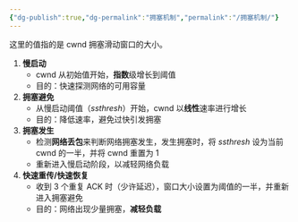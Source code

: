 ```yaml
---
{"dg-publish":true,"dg-permalink":"拥塞机制","permalink":"/拥塞机制/"}
---
```



这里的值指的是 cwnd 拥塞滑动窗口的大小。

1. **慢启动**
	- cwnd 从初始值开始，**指数**级增长到阈值
	- 目的：快速探测网络的可用容量
2. **拥塞避免**
	- 从慢启动阈值（*ssthresh*）开始，cwnd 以**线性**速率进行增长
	- 目的：降低速率，避免过快引发拥塞
3. **拥塞发生**
	- 检测**网络丢包**来判断网络拥塞发生，发生拥塞时，将 *ssthresh* 设为当前 cwnd 的一半，并将 cwnd 重置为 1
	- 重新进入慢启动阶段，以减轻网络负载
4. **快速重传/快速恢复**
	- 收到 3 个重复 ACK 时（少许延迟），窗口大小设置为阈值的一半，并重新进入拥塞避免
	- 目的：网络出现少量拥塞，**减轻负载**